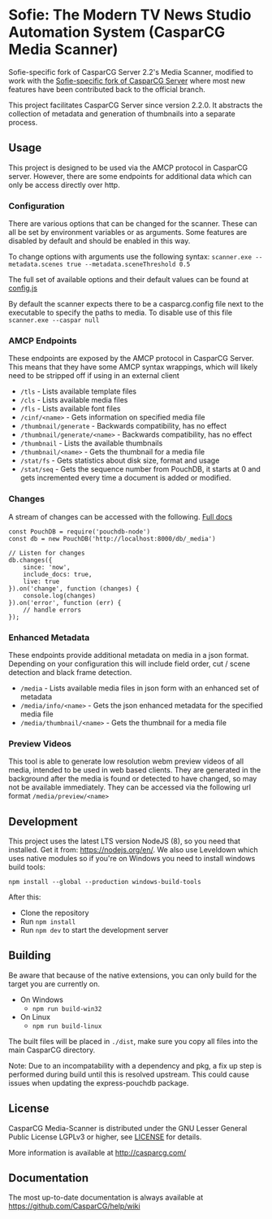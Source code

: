 Sofie: The Modern TV News Studio Automation System (CasparCG Media Scanner)
===============
Sofie-specific fork of CasparCG Server 2.2's Media Scanner, modified to work with the [Sofie-specific fork of CasparCG Server](https://github.com/nrkno/tv-automation-casparcg-server) where most new features have been contributed back to the official branch.

This project facilitates CasparCG Server since version 2.2.0. It abstracts the collection of metadata and generation of thumbnails into a separate process.

Usage
-----

This project is designed to be used via the AMCP protocol in CasparCG server. However, there are some endpoints for additional data which can only be access directly over http.

### Configuration
There are various options that can be changed for the scanner. These can all be set by environment variables or as arguments.
Some features are disabled by default and should be enabled in this way.

To change options with arguments use the following syntax: `scanner.exe --metadata.scenes true --metadata.sceneThreshold 0.5`

The full set of available options and their default values can be found at [config.js](src/config.js)

By default the scanner expects there to be a casparcg.config file next to the executable to specify the paths to media. To disable use of this file `scanner.exe --caspar null`

### AMCP Endpoints
These endpoints are exposed by the AMCP protocol in CasparCG Server. This means that they have some AMCP syntax wrappings, which will likely need to be stripped off if using in an external client

* `/tls` - Lists available template files
* `/cls` - Lists available media files
* `/fls` - Lists available font files
* `/cinf/<name>` - Gets information on specified media file
* `/thumbnail/generate` - Backwards compatibility, has no effect
* `/thumbnail/generate/<name>` - Backwards compatibility, has no effect
* `/thumbnail` - Lists the available thumbnails
* `/thumbnail/<name>` - Gets the thumbnail for a media file
* `/stat/fs` - Gets statistics about disk size, format and usage
* `/stat/seq` - Gets the sequence number from PouchDB, it starts at 0 and gets incremented every time a document is added or modified.

### Changes
A stream of changes can be accessed with the following. [Full docs](https://pouchdb.com/api.html#changes)
```
const PouchDB = require('pouchdb-node')
const db = new PouchDB('http://localhost:8000/db/_media')

// Listen for changes
db.changes({
    since: 'now',
    include_docs: true,
    live: true
}).on('change', function (changes) {
    console.log(changes)
}).on('error', function (err) {
    // handle errors
});
```

### Enhanced Metadata
These endpoints provide additional metadata on media in a json format. Depending on your configuration this will include field order, cut / scene detection and black frame detection.

* `/media` - Lists available media files in json form with an enhanced set of metadata
* `/media/info/<name>` - Gets the json enhanced metadata for the specified media file
* `/media/thumbnail/<name>` - Gets the thumbnail for a media file

### Preview Videos
This tool is able to generate low resolution webm preview videos of all media, intended to be used in web based clients.
They are generated in the background after the media is found or detected to have changed, so may not be available immediately.
They can be accessed via the following url format `/media/preview/<name>`

Development
-----------

This project uses the latest LTS version NodeJS (8), so you need that installed. Get it from: https://nodejs.org/en/. 
We also use Leveldown which uses native modules so if you're on Windows you need to install windows build tools:

`npm install --global --production windows-build-tools`

After this:
* Clone the repository
* Run `npm install`
* Run `npm dev` to start the development server

Building
-----------
Be aware that because of the native extensions, you can only build for the target you are currently on.

* On Windows
  * `npm run build-win32`
* On Linux
  * `npm run build-linux`
  
The built files will be placed in `./dist`, make sure you copy all files into the main CasparCG directory.

Note: Due to an incompatability with a dependency and pkg, a fix up step is performed during build until this is resolved upstream. This could cause issues when updating the express-pouchdb package.

License
-------

CasparCG Media-Scanner is distributed under the GNU Lesser General Public License LGPLv3 or
higher, see [LICENSE](LICENSE) for details.

More information is available at http://casparcg.com/


Documentation
-------------

The most up-to-date documentation is always available at
https://github.com/CasparCG/help/wiki
